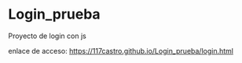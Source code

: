 # Login_prueba
 Proyecto de login con js

enlace de acceso: https://117castro.github.io/Login_prueba/login.html 
